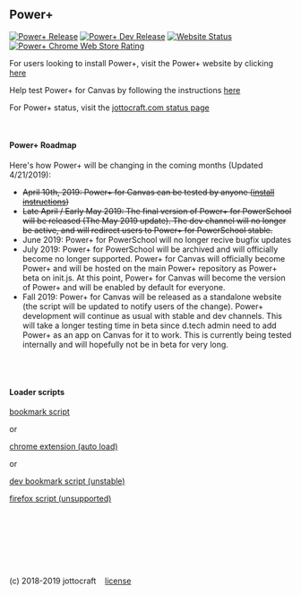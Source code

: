 ## Power+
[![Power+ Release](https://img.shields.io/github/release/jottocraft/dtps.svg)](https://github.com/jottocraft/dtps/releases)
[![Power+ Dev Release](https://img.shields.io/badge/dev-v1.7.0-red.svg)](https://dtps.js.org/devbookmark.txt)
[![Website Status](https://img.shields.io/website/https/dtps.js.org.svg?label=Power%2B)](https://dtps.js.org)
[![Power+ Chrome Web Store Rating](https://img.shields.io/chrome-web-store/stars/pakgdifknldaiglefmpkkgfjndemfapo.svg)](https://chrome.google.com/webstore/detail/power%20/pakgdifknldaiglefmpkkgfjndemfapo/reviews)

For users looking to install Power+, visit the Power+ website by clicking [here](https://dtps.js.org)

Help test Power+ for Canvas by following the instructions [here](https://dtps.js.org/canvas)

For Power+ status, visit the [jottocraft.com status page](https://status.jottocraft.com)

<br />

#### Power+ Roadmap
Here's how Power+ will be changing in the coming months (Updated 4/21/2019):
* ~~April 10th, 2019: Power+ for Canvas can be tested by anyone ([install instructions](https://dtps.js.org/canvas))~~
* ~~Late April / Early May 2019: The final version of Power+ for PowerSchool will be released (The May 2019 update). The dev channel will no longer be active, and will redirect users to Power+ for PowerSchool stable.~~
* June 2019: Power+ for PowerSchool will no longer recive bugfix updates
* July 2019: Power+ for PowerSchool will be archived and will officially become no longer supported. Power+ for Canvas will officially become Power+ and will be hosted on the main Power+ repository as Power+ beta on init.js. At this point, Power+ for Canvas will become the version of Power+ and will be enabled by default for everyone.
* Fall 2019: Power+ for Canvas will be released as a standalone website (the script will be updated to notify users of the change). Power+ development will continue as usual with stable and dev channels. This will take a longer testing time in beta since d.tech admin need to add Power+ as an app on Canvas for it to work. This is currently being tested internally and will hopefully not be in beta for very long.

<br /><br />

#### Loader scripts

[bookmark script](https://dtps.js.org/bookmark.txt)

or

[chrome extension (auto load)](https://chrome.google.com/webstore/detail/power%20/pakgdifknldaiglefmpkkgfjndemfapo)

or

[dev bookmark script (unstable)](https://dtps.js.org/devbookmark.txt)

[firefox script (unsupported)](https://pastebin.com/raw/6Nh6sABu)

<br /><br /><br /><br /><br /><br />

(c) 2018-2019 jottocraft &nbsp;&nbsp; [license](https://github.com/jottocraft/dtps/blob/master/LICENSE)
